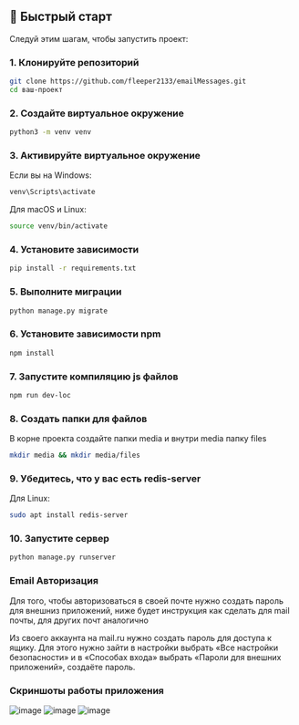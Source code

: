 

## 🚀 Быстрый старт

Следуй этим шагам, чтобы запустить проект:

### 1. Клонируйте репозиторий

```bash
git clone https://github.com/fleeper2133/emailMessages.git
cd ваш-проект
```

### 2. Создайте виртуальное окружение

```bash
python3 -m venv venv
```

### 3. Активируйте виртуальное окружение

Если вы на Windows:

```bash
venv\Scripts\activate
```

Для macOS и Linux:

```bash
source venv/bin/activate
```

### 4. Установите зависимости

```bash
pip install -r requirements.txt
```

### 5. Выполните миграции

```bash
python manage.py migrate
```
### 6. Установите зависимости npm

```bash
npm install
```
### 7. Запустите компиляцию js файлов

```bash
npm run dev-loc
```

### 8. Создать папки для файлов

В корне проекта создайте папки media и внутри media папку files

```bash
mkdir media && mkdir media/files
```

### 9. Убедитесь, что у вас есть redis-server

Для Linux:

```bash
sudo apt install redis-server
```

### 10. Запустите сервер

```bash
python manage.py runserver
```

### Email Авторизация

Для того, чтобы авторизоваться в своей почте нужно создать пароль для внешниз приложений, ниже будет инструкция как сделать для mail почты, для других почт аналогично

Из своего аккаунта на mail.ru нужно создать пароль для доступа к ящику. Для этого нужно зайти в настройки выбрать «Все настройки безопасности» и в «Способах входа» выбрать «Пароли для внешних приложений», создаёте пароль.

### Скриншоты работы приложения
![image](https://github.com/user-attachments/assets/15a66bce-3007-4705-b8f2-f097a504b6ec)
![image](https://github.com/user-attachments/assets/4ad17aad-5215-4e1b-ac82-adad247de69a)
![image](https://github.com/user-attachments/assets/125c1085-bb63-447d-8569-78f43d85db95)




